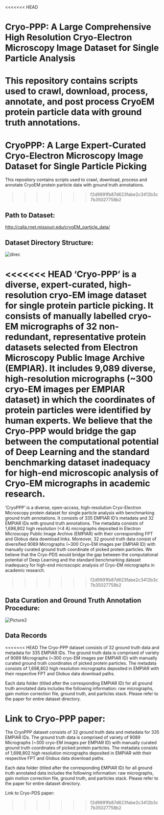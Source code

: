 <<<<<<< HEAD
# Cryo-PPP: A Large Comprehensive High Resolution Cryo-Electron Microscopy Image Dataset for Single Particle Analysis 
This repository contains scripts used to crawl, download, process, annotate, and post process CryoEM protein particle data with ground truth annotations.
=======
# CryoPPP: A Large Expert-Curated Cryo-Electron Microscopy Image Dataset for Single Particle Picking 
This repository contains scripts used to crawl, download, process and annotate CryoEM protein particle data with ground truth annotations.
>>>>>>> f2d9991fb87d623fabe2c3412b3c7b35027758b2

## Path to Dataset:
http://calla.rnet.missouri.edu/cryoEM_particle_data/

## Dataset Directory Structure:

![direc](https://user-images.githubusercontent.com/24986485/214904761-94030d5e-ff8a-4286-a2d5-e6c2466195e0.jpg)


<<<<<<< HEAD
‘Cryo-PPP’ is a diverse, expert-curated, high-resolution cryo-EM image dataset for single protein particle picking. It consists of manually labelled cryo-EM micrographs of 32 non-redundant, representative protein datasets selected from Electron Microscopy Public Image Archive (EMPIAR). It includes 9,089 diverse, high-resolution micrographs (~300 cryo-EM images per EMPIAR dataset) in which the coordinates of protein particles were identified by human experts. We believe that the Cryo-PPP would bridge the gap between the computational potential of Deep Learning and the standard benchmarking dataset inadequacy for high-end microscopic analysis of Cryo-EM micrographs in academic research. 
=======
‘CryoPPP’ is a diverse, open-access, high-resolution Cryo-Electron Microscopy protein dataset for single particle analysis with benchmarking ground truth annotations. It consists of 335 EMPIAR ID’s metadata and 32 EMPIAR IDs with ground truth annotations. The metadata consists of 1,698,802 high resolution (<4 A) micrographs deposited in Electron Microscopy Public Image Archive (EMPIAR) with their corresponding FPT and Globus data download links. Moreover, 32 ground truth data consist of diversified 9089 Micrographs (~300 Cryo-EM images per EMPIAR ID) with manually curated ground truth coordinate of picked protein particles. We believe that the Cryo-PDS would bridge the gap between the computational potential of Deep Learning and the standard benchmarking dataset inadequacy for high-end microscopic analysis of Cryo-EM micrographs in academic research. 
>>>>>>> f2d9991fb87d623fabe2c3412b3c7b35027758b2

## Data Curation and Ground Truth Annotation Procedure:

![Picture2](https://user-images.githubusercontent.com/24986485/219126688-016db1be-f6d0-427b-87b6-aecc25c43f28.jpg)

## Data Records
<<<<<<< HEAD
The Cryo-PPP dataset consists of 32 ground truth data and metadata for 335 EMPIAR IDs. The ground truth data is comprised of variety of 9089 Micrographs (~300 cryo-EM images per EMPIAR ID) with manually curated ground truth coordinates of picked protein particles. The metadata consists of 1,698,802 high resolution micrographs deposited in EMPIAR with their respective FPT and Globus data download paths.

Each data folder (titled after the corresponding EMPIAR ID) for all ground truth annotated data includes the following information: raw micrographs, gain motion correction file, ground truth, and particles stack. Please refer to the paper for entire dataset directory.

Link to Cryo-PPP paper: 
=======
The CryoPPP dataset consists of 32 ground truth data and metadata for 335 EMPIAR IDs. The ground truth data is comprised of variety of 9089 Micrographs (~300 cryo-EM images per EMPIAR ID) with manually curated ground truth coordinates of picked protein particles. The metadata consists of 1,698,802 high resolution micrographs deposited in EMPIAR with their respective FPT and Globus data download paths.

Each data folder (titled after the corresponding EMPIAR ID) for all ground truth annotated data includes the following information: raw micrographs, gain motion correction file, ground truth, and particles stack. Please refer to the paper for entire dataset directory.

Link to Cryo-PDS paper: 
>>>>>>> f2d9991fb87d623fabe2c3412b3c7b35027758b2
